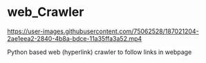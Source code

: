 # web_Crawler
https://user-images.githubusercontent.com/75062528/187021204-2ae1eea2-2840-4b8a-bdce-11a35ffa3a52.mp4

Python based web (hyperlink) crawler to follow links in webpage





